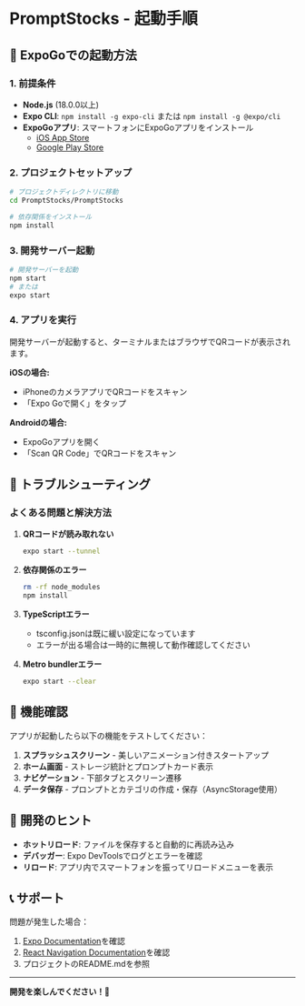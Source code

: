 # PromptStocks - 起動手順

## 🚀 ExpoGoでの起動方法

### 1. 前提条件
- **Node.js** (18.0.0以上)
- **Expo CLI**: `npm install -g expo-cli` または `npm install -g @expo/cli`
- **ExpoGoアプリ**: スマートフォンにExpoGoアプリをインストール
  - [iOS App Store](https://apps.apple.com/app/expo-go/id982107779)
  - [Google Play Store](https://play.google.com/store/apps/details?id=host.exp.exponent)

### 2. プロジェクトセットアップ
```bash
# プロジェクトディレクトリに移動
cd PromptStocks/PromptStocks

# 依存関係をインストール
npm install
```

### 3. 開発サーバー起動
```bash
# 開発サーバーを起動
npm start
# または
expo start
```

### 4. アプリを実行
開発サーバーが起動すると、ターミナルまたはブラウザでQRコードが表示されます。

**iOSの場合:**
- iPhoneのカメラアプリでQRコードをスキャン
- 「Expo Goで開く」をタップ

**Androidの場合:**
- ExpoGoアプリを開く
- 「Scan QR Code」でQRコードをスキャン

## 🐛 トラブルシューティング

### よくある問題と解決方法

1. **QRコードが読み取れない**
   ```bash
   expo start --tunnel
   ```

2. **依存関係のエラー**
   ```bash
   rm -rf node_modules
   npm install
   ```

3. **TypeScriptエラー**
   - tsconfig.jsonは既に緩い設定になっています
   - エラーが出る場合は一時的に無視して動作確認してください

4. **Metro bundlerエラー**
   ```bash
   expo start --clear
   ```

## 📱 機能確認

アプリが起動したら以下の機能をテストしてください：

1. **スプラッシュスクリーン** - 美しいアニメーション付きスタートアップ
2. **ホーム画面** - ストレージ統計とプロンプトカード表示
3. **ナビゲーション** - 下部タブとスクリーン遷移
4. **データ保存** - プロンプトとカテゴリの作成・保存（AsyncStorage使用）

## 🎯 開発のヒント

- **ホットリロード**: ファイルを保存すると自動的に再読み込み
- **デバッガー**: Expo DevToolsでログとエラーを確認
- **リロード**: アプリ内でスマートフォンを振ってリロードメニューを表示

## 📞 サポート

問題が発生した場合：
1. [Expo Documentation](https://docs.expo.dev/)を確認
2. [React Navigation Documentation](https://reactnavigation.org/)を確認
3. プロジェクトのREADME.mdを参照

---

**開発を楽しんでください！🎉**